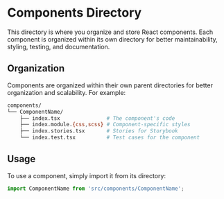 # Components Directory

This directory is where you organize and store React components. Each component is organized within its own directory for better maintainability, styling, testing, and documentation.

## Organization

Components are organized within their own parent directories for better organization and scalability. For example:

```bash
components/
└── ComponentName/
    ├── index.tsx               # The component's code
    ├── index.module.{css,scss} # Component-specific styles
    ├── index.stories.tsx       # Stories for Storybook
    └── index.test.tsx          # Test cases for the component
```

## Usage

To use a component, simply import it from its directory:

```typescript
import ComponentName from 'src/components/ComponentName';
```
